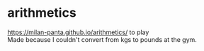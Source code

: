 # arithmetics
https://milan-panta.github.io/arithmetics/ to play  
Made because I couldn't convert from kgs to pounds at the gym.
